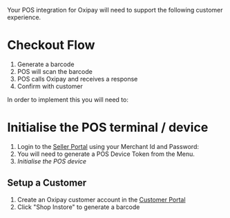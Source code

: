 Your POS integration for Oxipay will need to support the following customer experience.

# Checkout Flow
1. Generate a barcode
2. POS will scan the barcode
3. POS calls Oxipay and receives a response
4. Confirm with customer


In order to implement this you will need to: 

# Initialise the POS terminal / device

1. Login to the [Seller Portal](https://portalssandbox.oxipay.com.au/merchantarea#/login) using your Merchant Id and Password: 
2. You will need to generate a POS Device Token from the Menu.
3. *Initialise the POS device*
   

## Setup a Customer

1. Create an Oxipay customer account in the [Customer Portal](https://portalssandbox.oxipay.com.au/customerarea#/login)
2. Click "Shop Instore" to generate a barcode




